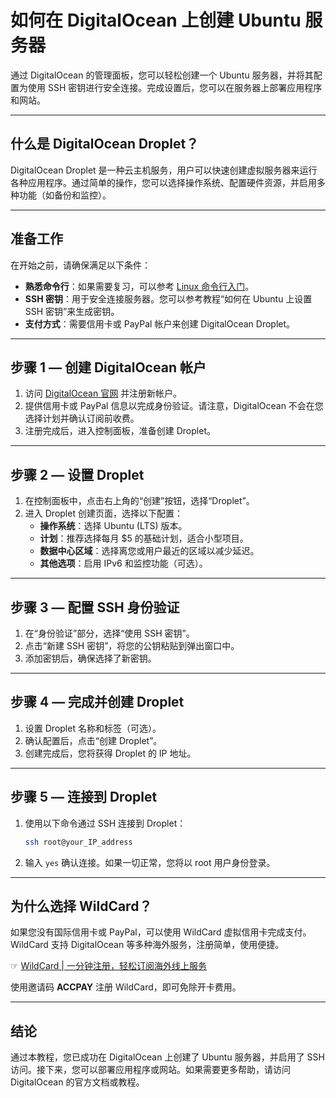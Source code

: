 # 如何在 DigitalOcean 上创建 Ubuntu 服务器

通过 DigitalOcean 的管理面板，您可以轻松创建一个 Ubuntu 服务器，并将其配置为使用 SSH 密钥进行安全连接。完成设置后，您可以在服务器上部署应用程序和网站。

---

## 什么是 DigitalOcean Droplet？

DigitalOcean Droplet 是一种云主机服务，用户可以快速创建虚拟服务器来运行各种应用程序。通过简单的操作，您可以选择操作系统、配置硬件资源，并启用多种功能（如备份和监控）。

---

## 准备工作

在开始之前，请确保满足以下条件：

- **熟悉命令行**：如果需要复习，可以参考 [Linux 命令行入门](https://bit.ly/bewildcard)。
- **SSH 密钥**：用于安全连接服务器。您可以参考教程“如何在 Ubuntu 上设置 SSH 密钥”来生成密钥。
- **支付方式**：需要信用卡或 PayPal 帐户来创建 DigitalOcean Droplet。

---

## 步骤 1 — 创建 DigitalOcean 帐户

1. 访问 [DigitalOcean 官网](https://bit.ly/bewildcard) 并注册新帐户。
2. 提供信用卡或 PayPal 信息以完成身份验证。请注意，DigitalOcean 不会在您选择计划并确认订阅前收费。
3. 注册完成后，进入控制面板，准备创建 Droplet。

---

## 步骤 2 — 设置 Droplet

1. 在控制面板中，点击右上角的“创建”按钮，选择“Droplet”。
2. 进入 Droplet 创建页面，选择以下配置：
   - **操作系统**：选择 Ubuntu (LTS) 版本。
   - **计划**：推荐选择每月 $5 的基础计划，适合小型项目。
   - **数据中心区域**：选择离您或用户最近的区域以减少延迟。
   - **其他选项**：启用 IPv6 和监控功能（可选）。

---

## 步骤 3 — 配置 SSH 身份验证

1. 在“身份验证”部分，选择“使用 SSH 密钥”。
2. 点击“新建 SSH 密钥”，将您的公钥粘贴到弹出窗口中。
3. 添加密钥后，确保选择了新密钥。

---

## 步骤 4 — 完成并创建 Droplet

1. 设置 Droplet 名称和标签（可选）。
2. 确认配置后，点击“创建 Droplet”。
3. 创建完成后，您将获得 Droplet 的 IP 地址。

---

## 步骤 5 — 连接到 Droplet

1. 使用以下命令通过 SSH 连接到 Droplet：
   ```bash
   ssh root@your_IP_address
   ```
2. 输入 `yes` 确认连接。如果一切正常，您将以 root 用户身份登录。

---

## 为什么选择 WildCard？

如果您没有国际信用卡或 PayPal，可以使用 WildCard 虚拟信用卡完成支付。WildCard 支持 DigitalOcean 等多种海外服务，注册简单，使用便捷。

☞ [WildCard | 一分钟注册，轻松订阅海外线上服务](https://bit.ly/bewildcard)

使用邀请码 **ACCPAY** 注册 WildCard，即可免除开卡费用。

---

## 结论

通过本教程，您已成功在 DigitalOcean 上创建了 Ubuntu 服务器，并启用了 SSH 访问。接下来，您可以部署应用程序或网站。如果需要更多帮助，请访问 DigitalOcean 的官方文档或教程。
